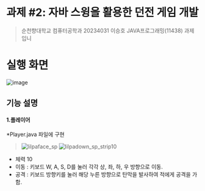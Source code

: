 # 과제 #2: 자바 스윙을 활용한 던전 게임 개발

>순천향대학교 컴퓨터공학과 20234031 이승호
>JAVA프로그래밍(11438) 과제입니
>
# 실행 화면
![image](https://github.com/CaffeineLIL/JavaGUIgame/assets/66466351/6c7a99d1-3201-4a49-9a16-7d0a4ecd1f72)

## 기능 설명
#### 1.플레이어 
*Player.java 파일에 구현
> ![lilpaface_sp](https://github.com/CaffeineLIL/JavaGUIgame/assets/66466351/08e186f8-58ac-4e26-b05b-fbeb58b77149)
> ![lilpadown_sp_strip10](https://github.com/CaffeineLIL/JavaGUIgame/assets/66466351/2d2ab1d6-60f2-417b-a967-ec2fd6943b8b)

- 체력 10
- 이동 : 키보드 W, A, S, D를 눌러 각각 상, 좌, 하, 우 방향으로 이동.
- 공격 : 키보드 방향키를 눌러 해당 누른 방향으로 탄막을 발사하여 적에게 공격을 가함.
